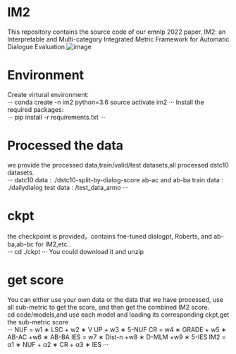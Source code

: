# IM2
This repository contains the source code of our emnlp 2022 paper. IM2: an Interpretable and Multi-category Integrated Metric Framework for Automatic Dialogue Evaluation
![image](https://user-images.githubusercontent.com/116079501/196417237-3dc638c0-193e-415e-9701-82c0f9bbd17b.png) 

# Environment
Create virtural environment:<br>
···
    conda create -n im2 python=3.6
    source activate im2
···
Install the required packages:<br>
···
    pip install -r requirements.txt
···

# Processed the data
we provide the processed data,train/valid/test datasets,all processed dstc10 datasets.<br>
···
   datc10 data : ./dstc10-split-by-dialog-score
   ab-ac and ab-ba train data : ./dailydialog
   test data : /test_data_anno 
···
# ckpt
the checkpoint is provided，contains fne-tuned dialogpt, Roberts, and ab-ba,ab-bc for IM2,etc..<br>
···
    cd ./ckpt 
···
You could download it and unzip <br>

# get score
You can either use your own data or the data that we have processed, use all sub-metric to get the score, and then  get the combined IM2 score.<br>
cd code/models,and use each model and loading its corresponding ckpt,get the sub-metric score<br>
···
   NUF = w1 ∗ LSC + w2 ∗ V UP + w3 ∗ 5-NUF
   CR = w4 ∗ GRADE + w5 ∗ AB-AC +w6 ∗ AB-BA
   IES = w7 ∗ Dist-n +w8 ∗ D-MLM +w9 ∗ 5-IES
   IM2 = α1 ∗ NUF + α2 ∗ CR + α3 ∗ IES
···
  



